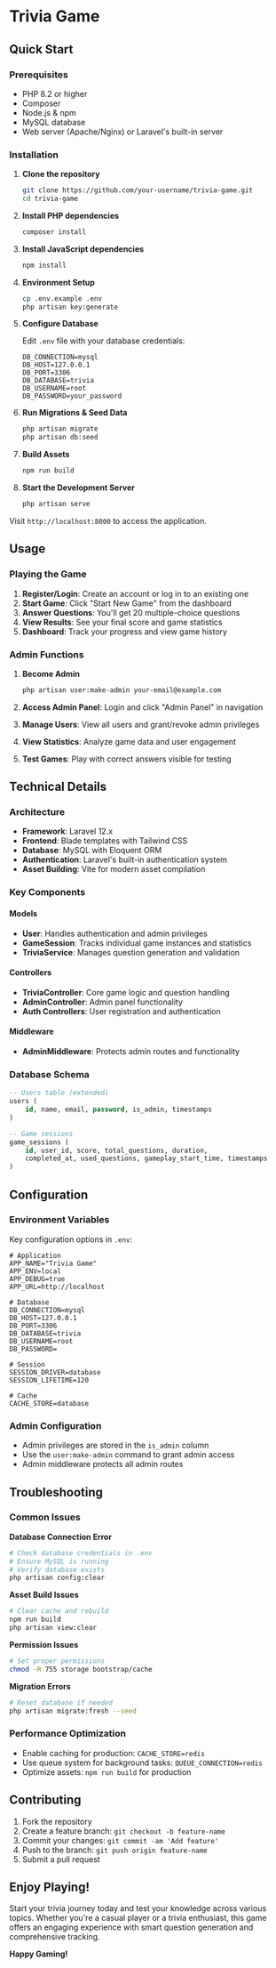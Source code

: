 # Trivia Game 

## Quick Start

### Prerequisites
- PHP 8.2 or higher
- Composer
- Node.js & npm
- MySQL database
- Web server (Apache/Nginx) or Laravel's built-in server

### Installation

1. **Clone the repository**
   ```bash
   git clone https://github.com/your-username/trivia-game.git
   cd trivia-game
   ```

2. **Install PHP dependencies**
   ```bash
   composer install
   ```

3. **Install JavaScript dependencies**
   ```bash
   npm install
   ```

4. **Environment Setup**
   ```bash
   cp .env.example .env
   php artisan key:generate
   ```

5. **Configure Database**
   
   Edit `.env` file with your database credentials:
   ```env
   DB_CONNECTION=mysql
   DB_HOST=127.0.0.1
   DB_PORT=3306
   DB_DATABASE=trivia
   DB_USERNAME=root
   DB_PASSWORD=your_password
   ```

6. **Run Migrations & Seed Data**
   ```bash
   php artisan migrate
   php artisan db:seed
   ```

7. **Build Assets**
   ```bash
   npm run build
   ```

8. **Start the Development Server**
   ```bash
   php artisan serve
   ```

Visit `http://localhost:8000` to access the application.

## Usage

### Playing the Game

1. **Register/Login**: Create an account or log in to an existing one
2. **Start Game**: Click "Start New Game" from the dashboard
3. **Answer Questions**: You'll get 20 multiple-choice questions
4. **View Results**: See your final score and game statistics
5. **Dashboard**: Track your progress and view game history

### Admin Functions

1. **Become Admin**
   ```bash
   php artisan user:make-admin your-email@example.com
   ```

2. **Access Admin Panel**: Login and click "Admin Panel" in navigation
3. **Manage Users**: View all users and grant/revoke admin privileges
4. **View Statistics**: Analyze game data and user engagement
5. **Test Games**: Play with correct answers visible for testing

## Technical Details

### Architecture
- **Framework**: Laravel 12.x
- **Frontend**: Blade templates with Tailwind CSS
- **Database**: MySQL with Eloquent ORM
- **Authentication**: Laravel's built-in authentication system
- **Asset Building**: Vite for modern asset compilation

### Key Components

#### Models
- **User**: Handles authentication and admin privileges
- **GameSession**: Tracks individual game instances and statistics
- **TriviaService**: Manages question generation and validation

#### Controllers
- **TriviaController**: Core game logic and question handling
- **AdminController**: Admin panel functionality
- **Auth Controllers**: User registration and authentication

#### Middleware
- **AdminMiddleware**: Protects admin routes and functionality

### Database Schema

```sql
-- Users table (extended)
users (
    id, name, email, password, is_admin, timestamps
)

-- Game sessions
game_sessions (
    id, user_id, score, total_questions, duration, 
    completed_at, used_questions, gameplay_start_time, timestamps
)
```

## Configuration

### Environment Variables
Key configuration options in `.env`:

```env
# Application
APP_NAME="Trivia Game"
APP_ENV=local
APP_DEBUG=true
APP_URL=http://localhost

# Database
DB_CONNECTION=mysql
DB_HOST=127.0.0.1
DB_PORT=3306
DB_DATABASE=trivia
DB_USERNAME=root
DB_PASSWORD=

# Session
SESSION_DRIVER=database
SESSION_LIFETIME=120

# Cache
CACHE_STORE=database
```

### Admin Configuration
- Admin privileges are stored in the `is_admin` column
- Use the `user:make-admin` command to grant admin access
- Admin middleware protects all admin routes

## Troubleshooting

### Common Issues

**Database Connection Error**
```bash
# Check database credentials in .env
# Ensure MySQL is running
# Verify database exists
php artisan config:clear
```

**Asset Build Issues**
```bash
# Clear cache and rebuild
npm run build
php artisan view:clear
```

**Permission Issues**
```bash
# Set proper permissions
chmod -R 755 storage bootstrap/cache
```

**Migration Errors**
```bash
# Reset database if needed
php artisan migrate:fresh --seed
```

### Performance Optimization
- Enable caching for production: `CACHE_STORE=redis`
- Use queue system for background tasks: `QUEUE_CONNECTION=redis`
- Optimize assets: `npm run build` for production

## Contributing

1. Fork the repository
2. Create a feature branch: `git checkout -b feature-name`
3. Commit your changes: `git commit -am 'Add feature'`
4. Push to the branch: `git push origin feature-name`
5. Submit a pull request

## Enjoy Playing!

Start your trivia journey today and test your knowledge across various topics. Whether you're a casual player or a trivia enthusiast, this game offers an engaging experience with smart question generation and comprehensive tracking.

**Happy Gaming!**